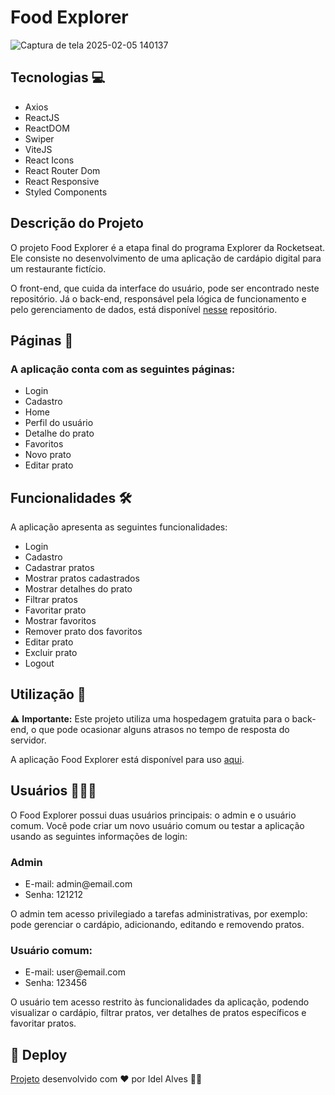 # Food Explorer

![Captura de tela 2025-02-05 140137](https://github.com/user-attachments/assets/8988bb55-e76d-4d46-ae44-7f970fd118c2)


## Tecnologias 💻
<ul>
  <li>Axios</li>
  <li>ReactJS</li>
  <li>ReactDOM</li> 
  <li>Swiper</li>
  <li>ViteJS</li>
  <li>React Icons</li>
  <li>React Router Dom</li>
  <li>React Responsive</li>
  <li>Styled Components</li>
</ul>

## Descrição do Projeto
O projeto Food Explorer é a etapa final do programa Explorer da Rocketseat. Ele consiste no desenvolvimento de uma aplicação de cardápio digital para um restaurante fictício.

O front-end, que cuida da interface do usuário, pode ser encontrado neste repositório. Já o back-end, responsável pela lógica de funcionamento e pelo gerenciamento de dados, está disponível [nesse](https://github.com/Idel-Alves/FoodExplorer-Backend) repositório.

## Páginas 📄
### A aplicação conta com as seguintes páginas:
<ul>
  <li>Login</li>
  <li>Cadastro</li>
  <li>Home</li> 
  <li>Perfil do usuário</li>
  <li>Detalhe do prato</li>
  <li>Favoritos</li>
  <li>Novo prato</li>
  <li>Editar prato</li>
</ul>

## Funcionalidades 🛠️
A aplicação apresenta as seguintes funcionalidades:
<ul>
  <li>Login</li>
  <li>Cadastro</li>
  <li>Cadastrar pratos</li> 
  <li>Mostrar pratos cadastrados</li>
  <li>Mostrar detalhes do prato</li>
  <li>Filtrar pratos</li>
  <li>Favoritar prato</li>
  <li>Mostrar favoritos</li>
  <li>Remover prato dos favoritos</li>
  <li>Editar prato</li>
  <li>Excluir prato</li>
  <li>Logout</li>
</ul>

## Utilização 🎯
⚠️ **Importante:** Este projeto utiliza uma hospedagem gratuita para o back-end, o que pode ocasionar alguns atrasos no tempo de resposta do servidor.

A aplicação Food Explorer está disponível para uso [aqui](foodexplorer-idel.netlify.app).

## Usuários 👨🏽‍💻
<p>O Food Explorer possui duas usuários principais: o admin e o usuário comum. Você pode criar um novo usuário comum ou testar a aplicação usando as seguintes informações de login:</p>
<h3>Admin</h3>
<ul>
  <li>E-mail: admin@email.com</li>
  <li>Senha: 121212</li>
</ul>

<p>O admin tem acesso privilegiado a tarefas administrativas, por exemplo: pode gerenciar o cardápio, adicionando, editando e removendo pratos.</p>

<h3>Usuário comum:</h3>
<ul>
  <li>E-mail: user@email.com</li>
  <li>Senha: 123456</li>
</ul>
<p>O usuário tem acesso restrito às funcionalidades da aplicação, podendo visualizar o cardápio, filtrar pratos, ver detalhes de pratos específicos e favoritar pratos.</p>

## 🚀 Deploy
[Projeto](foodexplorer-idel.netlify.app) desenvolvido com ❤️ por Idel Alves 👋🏾

